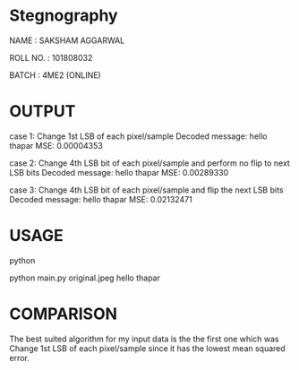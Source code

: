 # Stegnography
NAME : SAKSHAM AGGARWAL

ROLL NO. : 101808032

BATCH : 4ME2 (ONLINE)

# OUTPUT
case 1: Change 1st LSB of each pixel/sample
Decoded message:  hello thapar
MSE: 0.00004353

case 2: Change 4th LSB bit of each pixel/sample and perform no flip to next LSB bits
Decoded message:  hello thapar
MSE: 0.00289330

case 3: Change 4th LSB bit of each pixel/sample and flip the next LSB bits
Decoded message:  hello thapar
MSE: 0.02132471

# USAGE
python <file name> <image name> <message>

python main.py original.jpeg hello thapar

# COMPARISON
The best suited algorithm for my input data is the the first one which was Change 1st LSB of each pixel/sample since it has the lowest mean squared error.
